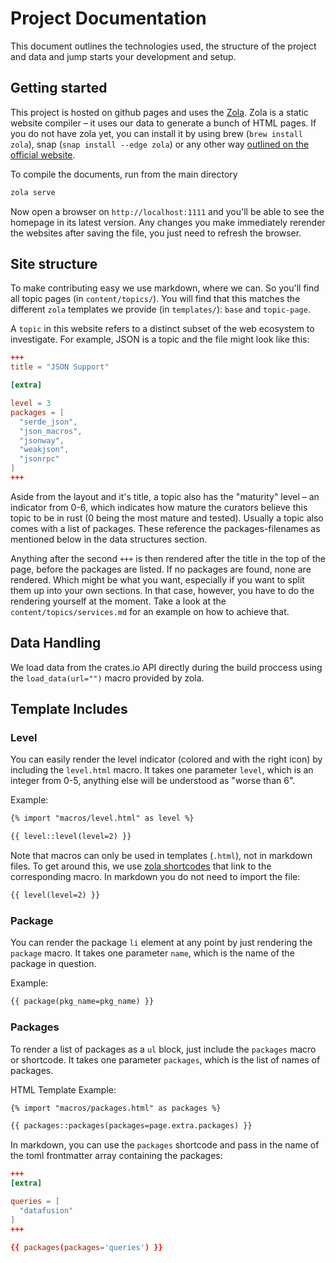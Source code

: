 # Project Documentation

This document outlines the technologies used, the structure of the project and data and jump starts your development and setup.

## Getting started

This project is hosted on github pages and uses the [Zola](https://www.getzola.org/). Zola is a static website compiler – it uses our data to generate a bunch of HTML pages. If you do not have zola yet, you can install it by using brew (`brew install zola`), snap (`snap install --edge zola`) or any other way [outlined on the official website](https://www.getzola.org/documentation/getting-started/installation/).

To compile the documents, run from the main directory

```bash
zola serve
```

Now open a browser on `http://localhost:1111` and you'll be able to see the homepage in its latest version. Any changes you make immediately rerender the websites after saving the file, you just need to refresh the browser.

## Site structure

To make contributing easy we use markdown, where we can. So you'll find all topic pages (in `content/topics/`). You will find that this matches the different `zola` templates we provide (in `templates/`): `base` and `topic-page`.

A `topic` in this website refers to a distinct subset of the web ecosystem to investigate. For example, JSON is a topic and the file might look like this:

```toml
+++
title = "JSON Support"

[extra]

level = 3
packages = [
  "serde_json",
  "json_macros",
  "jsonway",
  "weakjson",
  "jsonrpc"
]
+++
```

Aside from the layout and it's title, a topic also has the "maturity" level – an indicator from 0-6, which indicates how mature the curators believe this topic to be in rust (0 being the most mature and tested). Usually a topic also comes with a list of packages. These reference the packages-filenames as mentioned below in the data structures section.

Anything after the second `+++` is then rendered after the title in the top of the page, before the packages are listed. If no packages are found, none are rendered. Which might be what you want, especially if you want to split them up into your own sections. In that case, however, you have to do the rendering yourself at the moment. Take a look at the `content/topics/services.md` for an example on how to achieve that.


## Data Handling

We load data from the crates.io API directly during the build proccess using the `load_data(url="")` macro provided by zola.

## Template Includes

### Level

You can easily render the level indicator (colored and with the right icon) by including the `level.html` macro. It takes one parameter `level`, which is an integer from 0-5, anything else will be understood as "worse than 6".

Example:

```html
{% import "macros/level.html" as level %}

{{ level::level(level=2) }}
```

Note that macros can only be used in templates (`.html`), not in markdown files. To get around this, we use [zola shortcodes](https://www.getzola.org/documentation/content/shortcodes/) that link to the corresponding macro. In markdown you do not need to import the file:

```markdown
{{ level(level=2) }}
```

### Package

You can render the package `li` element at any point by just rendering the `package` macro. It takes one parameter `name`, which is the name of the package in question.

Example:

```html
{{ package(pkg_name=pkg_name) }}
```

### Packages

To render a list of packages as a `ul` block, just include the `packages` macro or shortcode. It takes one parameter `packages`, which is the list of names of packages.

HTML Template Example:

```html
{% import "macros/packages.html" as packages %}

{{ packages::packages(packages=page.extra.packages) }}
```

In markdown, you can use the `packages` shortcode and pass in the name of the toml frontmatter array containing the packages:

```toml
+++
[extra]

queries = [
  "datafusion"
]
+++

{{ packages(packages='queries') }}
```
